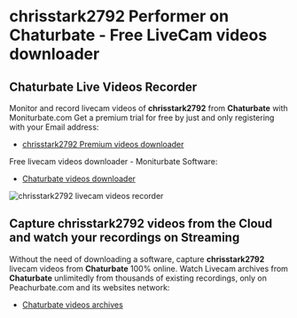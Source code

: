 # chrisstark2792 Performer on Chaturbate - Free LiveCam videos downloader

## Chaturbate Live Videos Recorder

Monitor and record livecam videos of **chrisstark2792** from **Chaturbate** with Moniturbate.com
Get a premium trial for free by just and only registering with your Email address:
* [chrisstark2792 Premium videos downloader](https://moniturbate.com/request-demo-licence-key.html)

Free livecam videos downloader - Moniturbate Software:
* [Chaturbate videos downloader](https://moniturbate.com/moniturbate-download-software.html)

![chrisstark2792 livecam videos recorder](https://peachurnet.com/templates/moniturbate-software.png)


## Capture chrisstark2792 videos from the Cloud and watch your recordings on Streaming

Without the need of downloading a software, capture **chrisstark2792** livecam videos from **Chaturbate** 100% online.
Watch Livecam archives from **Chaturbate** unlimitedly from thousands of existing recordings, only on Peachurbate.com and its websites network:
* [Chaturbate videos archives](https://peachurnet.com/)